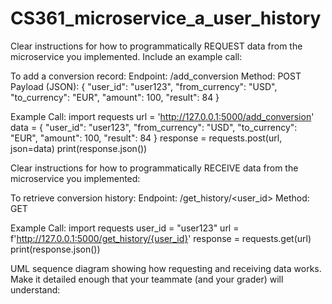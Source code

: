 # CS361_microservice_a_user_history

Clear instructions for how to programmatically REQUEST data from the microservice you implemented. Include an example call:

To add a conversion record:
Endpoint: /add_conversion
Method: POST
Payload (JSON):
{
  "user_id": "user123",
  "from_currency": "USD",
  "to_currency": "EUR",
  "amount": 100,
  "result": 84
}

Example Call:
import requests
url = 'http://127.0.0.1:5000/add_conversion'
data = {
    "user_id": "user123",
    "from_currency": "USD",
    "to_currency": "EUR",
    "amount": 100,
    "result": 84
}
response = requests.post(url, json=data)
print(response.json())




Clear instructions for how to programmatically RECEIVE data from the microservice you implemented:

To retrieve conversion history:
Endpoint: /get_history/<user_id>
Method: GET

Example Call:
import requests
user_id = "user123"
url = f'http://127.0.0.1:5000/get_history/{user_id}'
response = requests.get(url)
print(response.json())




UML sequence diagram showing how requesting and receiving data works. Make it detailed enough that your teammate (and your grader) will understand:
